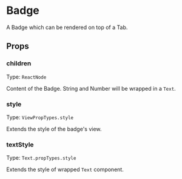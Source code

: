 <!--
  Warning: this is an automatically generated documentation.
  To change the contents of this file, edit the doc comments
  in /lib/Badge.js
-->

# Badge

A Badge which can be rendered on top of a Tab.

## Props

### children

Type: `ReactNode`

Content of the Badge. String and Number will be wrapped in a `Text`.



### style

Type: `ViewPropTypes.style`

Extends the style of the badge's view.



### textStyle

Type: `Text.propTypes.style`

Extends the style of wrapped `Text` component.



